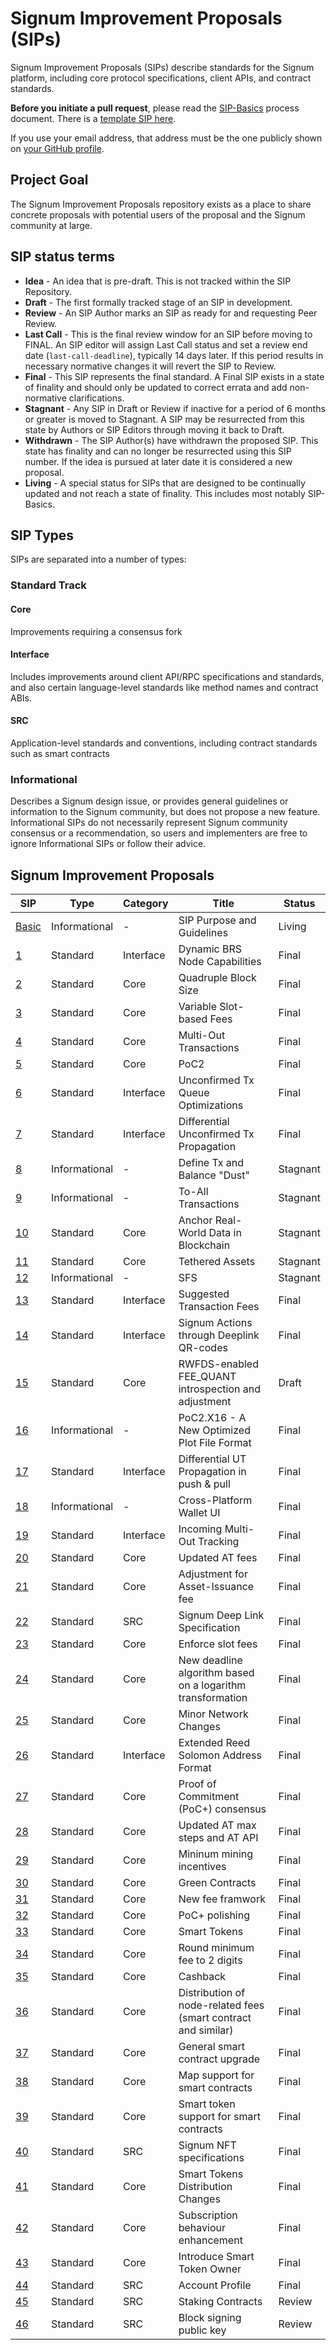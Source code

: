 # Signum Improvement Proposals (SIPs)

Signum Improvement Proposals (SIPs) describe standards for the Signum platform, including core protocol specifications, client APIs, and contract standards.

**Before you initiate a pull request**, please read the [SIP-Basics](./SIP/sip-basic.md) process document.
There is a [template SIP here](./SIP/sip-template.md). 

If you use your email address, that address must be the one publicly shown on [your GitHub profile](https://github.com/settings/profile).

## Project Goal

The Signum Improvement Proposals repository exists as a place to share concrete proposals with potential users of the proposal and the Signum community at large.

## SIP status terms

-   **Idea** - An idea that is pre-draft. This is not tracked within the SIP Repository.
-   **Draft** - The first formally tracked stage of an SIP in development. 
-   **Review** - An SIP Author marks an SIP as ready for and requesting Peer Review.
-   **Last Call** - This is the final review window for an SIP before moving to FINAL. An SIP editor will assign Last Call status and set a review end date (`last-call-deadline`), typically 14 days later. If this period results in necessary normative changes it will revert the SIP to Review.
-   **Final** - This SIP represents the final standard. A Final SIP exists in a state of finality and should only be updated to correct errata and add non-normative clarifications.
-   **Stagnant** - Any SIP in Draft or Review if inactive for a period of 6 months or greater is moved to Stagnant. A SIP may be resurrected from this state by Authors or SIP Editors through moving it back to Draft.
-   **Withdrawn** - The SIP Author(s) have withdrawn the proposed SIP. This state has finality and can no longer be resurrected using this SIP number. If the idea is pursued at later date it is considered a new proposal.
-   **Living** - A special status for SIPs that are designed to be continually updated and not reach a state of finality. This includes most notably SIP-Basics.

## SIP Types

SIPs are separated into a number of types:

### Standard Track

#### Core

Improvements requiring a consensus fork 

#### Interface

Includes improvements around client API/RPC specifications and standards, and also certain language-level standards like method names and contract ABIs.

#### SRC

Application-level standards and conventions, including contract standards such as smart contracts  

### Informational 

Describes a Signum design issue, or provides general guidelines or information to the Signum community, but does not propose a new feature. Informational SIPs do not necessarily represent Signum community consensus or a recommendation, so users and implementers are free to ignore Informational SIPs or follow their advice.

## Signum Improvement Proposals

| SIP  | Type  | Category | Title|  Status |
| -----| ----------- | ---------------- | ---------------------- | ------- |
| [Basic](./SIP/sip-basic.md )  | Informational| -|SIP Purpose and Guidelines     | Living| 
| [1](./SIP/sip-1.md )  | Standard  | Interface   | Dynamic BRS Node Capabilities    | Final   | 
| [2](./SIP/sip-2.md )  | Standard  | Core  |Quadruple Block Size                        | Final   | 
| [3](./SIP/sip-3.md )  | Standard  | Core  |Variable Slot-based Fees                        | Final   | 
| [4](./SIP/sip-4.md )  | Standard  | Core  | Multi-Out Transactions                     | Final   | 
| [5](./SIP/sip-5.md )  | Standard  | Core      | PoC2          | Final   | 
| [6](./SIP/sip-6.md )  | Standard  | Interface| Unconfirmed Tx Queue Optimizations          | Final   | 
| [7](./SIP/sip-7.md )  | Standard  | Interface| Differential Unconfirmed Tx Propagation          | Final   |
| [8](./SIP/sip-8.md )  | Informational| -| Define Tx and Balance "Dust"          | Stagnant   |
| [9](./SIP/sip-9.md )  | Informational| -| To-All Transactions          | Stagnant   |
| [10](./SIP/sip-10.md )  | Standard| Core | Anchor Real-World Data in Blockchain        | Stagnant   |
| [11](./SIP/sip-11.md )  | Standard| Core | Tethered Assets        | Stagnant   |
| [12](./SIP/sip-12.md )  | Informational| -| SFS        | Stagnant   |
| [13](./SIP/sip-13.md )  | Standard| Interface| Suggested Transaction Fees     | Final|
| [14](./SIP/sip-14.md )  | Standard| Interface| Signum Actions through Deeplink QR-codes        | Final|
| [15](./SIP/sip-15.md )  | Standard| Core | RWFDS-enabled FEE_QUANT introspection and adjustment  | Draft|
| [16](./SIP/sip-16.md )  | Informational| -| PoC2.X16 - A New Optimized Plot File Format  | Final|
| [17](./SIP/sip-17.md )  | Standard| Interface| Differential UT Propagation in push & pull  | Final|
| [18](./SIP/sip-18.md )  | Informational| -| Cross-Platform Wallet UI  | Final|
| [19](./SIP/sip-19.md )  | Standard| Interface| Incoming Multi-Out Tracking  | Final|
| [20](./SIP/sip-20.md )  | Standard| Core| Updated AT fees  | Final|
| [21](./SIP/sip-21.md )  | Standard| Core| Adjustment for Asset-Issuance fee  | Final|
| [22](./SIP/sip-22.md )  | Standard| SRC| Signum Deep Link Specification  | Final|
| [23](./SIP/sip-23.md )  | Standard| Core| Enforce slot fees  | Final|
| [24](./SIP/sip-24.md )  | Standard| Core| New deadline algorithm based on a logarithm transformation | Final|
| [25](./SIP/sip-25.md )  | Standard| Core| Minor Network Changes | Final|
| [26](./SIP/sip-26.md )  | Standard| Interface| Extended Reed Solomon Address Format | Final|
| [27](./SIP/sip-27.md )  | Standard| Core | Proof of Commitment (PoC+) consensus | Final|
| [28](./SIP/sip-28.md )  | Standard| Core| Updated AT max steps and AT API | Final|
| [29](./SIP/sip-29.md )  | Standard| Core| Mininum mining incentives | Final|
| [30](./SIP/sip-30.md )  | Standard| Core| Green Contracts | Final|
| [31](./SIP/sip-31.md )  | Standard| Core| New fee framwork | Final|
| [32](./SIP/sip-32.md )  | Standard| Core| PoC+ polishing | Final|
| [33](./SIP/sip-33.md )  | Standard| Core| Smart Tokens | Final|
| [34](./SIP/sip-34.md )  | Standard| Core| Round minimum fee to 2 digits | Final|
| [35](./SIP/sip-35.md )  | Standard| Core| Cashback | Final|
| [36](./SIP/sip-36.md )  | Standard| Core| Distribution of node-related fees (smart contract and similar)| Final|
| [37](./SIP/sip-37.md )  | Standard| Core| General smart contract upgrade| Final|
| [38](./SIP/sip-38.md )  | Standard| Core| Map support for smart contracts| Final|
| [39](./SIP/sip-39.md )  | Standard| Core| Smart token support for smart contracts| Final|
| [40](./SIP/sip-40.md )  | Standard| SRC | Signum NFT specifications| Final|
| [41](./SIP/sip-41.md )  | Standard| Core | Smart Tokens Distribution Changes| Final|
| [42](./SIP/sip-42.md )  | Standard| Core | Subscription behaviour enhancement| Final|
| [43](./SIP/sip-43.md )  | Standard| Core | Introduce Smart Token Owner| Final|
| [44](./SIP/sip-44.md )  | Standard| SRC | Account Profile| Final|
| [45](./SIP/sip-45.md )  | Standard| SRC | Staking Contracts| Review|
| [46](./SIP/sip-46.md )  | Standard| SRC | Block signing public key| Review|


